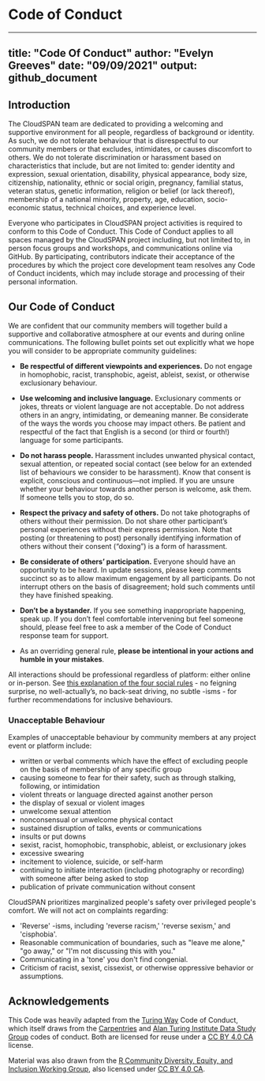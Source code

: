 # Code of Conduct
---
title: "Code Of Conduct"
author: "Evelyn Greeves"
date: "09/09/2021"
output: github_document
---


## Introduction
The CloudSPAN team are dedicated to providing a welcoming and supportive environment for all people, regardless of background or identity. As such, we do not tolerate behaviour that is disrespectful to our community members or that excludes, intimidates, or causes discomfort to others. We do not tolerate discrimination or harassment based on characteristics that include, but are not limited to: gender identity and expression, sexual orientation, disability, physical appearance, body size, citizenship, nationality, ethnic or social origin, pregnancy, familial status, veteran status, genetic information, religion or belief (or lack thereof), membership of a national minority, property, age, education, socio-economic status, technical choices, and experience level.

Everyone who participates in CloudSPAN project activities is required to conform to this Code of Conduct. This Code of Conduct applies to all spaces managed by the CloudSPAN project including, but not limited to, in person focus groups and workshops, and communications online via GitHub. By participating, contributors indicate their acceptance of the procedures by which the project core development team resolves any Code of Conduct incidents, which may include storage and processing of their personal information.

## Our Code of Conduct

We are confident that our community members will together build a supportive and collaborative atmosphere at our events and during online communications. The following bullet points set out explicitly what we hope you will consider to be appropriate community guidelines:

- **Be respectful of different viewpoints and experiences.** Do not engage in homophobic, racist, transphobic, ageist, ableist, sexist, or otherwise exclusionary behaviour.

- **Use welcoming and inclusive language.** Exclusionary comments or jokes, threats or violent language are not acceptable. Do not address others in an angry, intimidating, or demeaning manner. Be considerate of the ways the words you choose may impact others. Be patient and respectful of the fact that English is a second (or third or fourth!) language for some participants.

- **Do not harass people.** Harassment includes unwanted physical contact, sexual attention, or repeated social contact (see below for an extended list of behaviours we consider to be harassment). Know that consent is explicit, conscious and continuous—not implied. If you are unsure whether your behaviour towards another person is welcome, ask them. If someone tells you to stop, do so.

- **Respect the privacy and safety of others.** Do not take photographs of others without their permission. Do not share other participant’s personal experiences without their express permission. Note that posting (or threatening to post) personally identifying information of others without their consent (“doxing”) is a form of harassment.

- **Be considerate of others’ participation.** Everyone should have an opportunity to be heard. In update sessions, please keep comments succinct so as to allow maximum engagement by all participants. Do not interrupt others on the basis of disagreement; hold such comments until they have finished speaking.

- **Don’t be a bystander.** If you see something inappropriate happening, speak up. If you don’t feel comfortable intervening but feel someone should, please feel free to ask a member of the Code of Conduct response team for support.

- As an overriding general rule, **please be intentional in your actions and humble in your mistakes**.

All interactions should be professional regardless of platform: either online or in-person. See [this explanation of the four social rules](https://www.recurse.com/manual#sub-sec-social-rules) - no feigning surprise, no well-actually’s, no back-seat driving, no subtle -isms - for further recommendations for inclusive behaviours.

### Unacceptable Behaviour

Examples of unacceptable behaviour by community members at any project event or platform include:

- written or verbal comments which have the effect of excluding people on the basis of membership of any specific group
- causing someone to fear for their safety, such as through stalking, following, or intimidation
- violent threats or language directed against another person
- the display of sexual or violent images
- unwelcome sexual attention
- nonconsensual or unwelcome physical contact
- sustained disruption of talks, events or communications
- insults or put downs
- sexist, racist, homophobic, transphobic, ableist, or exclusionary jokes
- excessive swearing
- incitement to violence, suicide, or self-harm
- continuing to initiate interaction (including photography or recording) with someone after being asked to stop
- publication of private communication without consent

CloudSPAN prioritizes marginalized people's safety over privileged people's comfort. We will not act on complaints regarding:

- 'Reverse' -isms, including 'reverse racism,' 'reverse sexism,' and 'cisphobia'.
- Reasonable communication of boundaries, such as "leave me alone," "go away," or "I'm not discussing this with you."
- Communicating in a 'tone' you don't find congenial.
- Criticism of racist, sexist, cissexist, or otherwise oppressive behavior or assumptions.

## Acknowledgements
This Code was heavily adapted from the [Turing Way](https://the-turing-way.netlify.app/community-handbook/coc.html) Code of Conduct, which itself draws from the [Carpentries](https://docs.carpentries.org/topic_folders/policies/code-of-conduct.html) and [Alan Turing Institute Data Study Group](https://docs.google.com/document/d/1iv2cizNPUwtEhHqaezAzjIoKkaIX02f7XbYmFMXDTGY/edit#heading=h.eawfypsf8ylf) codes of conduct. Both are licensed for reuse under a [CC BY 4.0 CA](https://creativecommons.org/licenses/by/4.0/) license.

Material was also drawn from the [R Community Diversity, Equity, and Inclusion Working Group](https://github.com/RConsortium/RCDI-WG/blob/0ca0a91dccc9296ff53a5806f52a2a49dbb8850d/conduct/code-of-conductd), also licensed under [CC BY 4.0 CA](https://creativecommons.org/licenses/by/4.0/).


